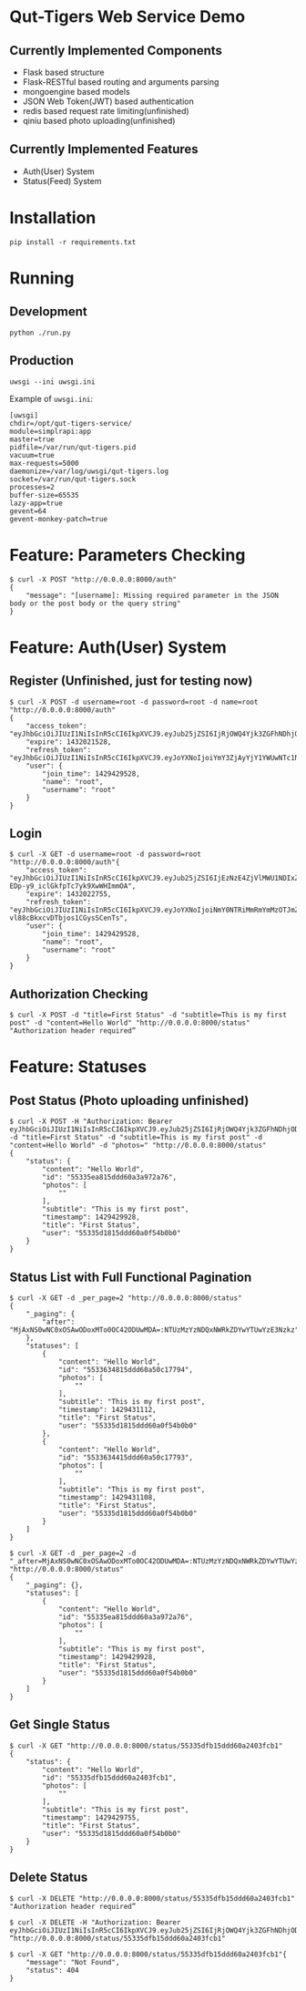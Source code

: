 # Qut-Tigers Web Service Demo

## Currently Implemented Components

* Flask based structure
* Flask-RESTful based routing and arguments parsing
* mongoengine based models
* JSON Web Token(JWT) based authentication
* redis based request rate limiting(unfinished)
* qiniu based photo uploading(unfinished)

## Currently Implemented Features

* Auth(User) System
* Status(Feed) System

# Installation

```
pip install -r requirements.txt
```

# Running

## Development

```
python ./run.py
```

## Production

```
uwsgi --ini uwsgi.ini
```

Example of `uwsgi.ini`:

```
[uwsgi]
chdir=/opt/qut-tigers-service/
module=simplrapi:app
master=true
pidfile=/var/run/qut-tigers.pid
vacuum=true
max-requests=5000
daemonize=/var/log/uwsgi/qut-tigers.log
socket=/var/run/qut-tigers.sock
processes=2
buffer-size=65535
lazy-app=true
gevent=64
gevent-monkey-patch=true
```

# Feature: Parameters Checking

```
$ curl -X POST "http://0.0.0.0:8000/auth"
{
    "message": "[username]: Missing required parameter in the JSON body or the post body or the query string"
}
```

# Feature: Auth(User) System

## Register (Unfinished, just for testing now)

```
$ curl -X POST -d username=root -d password=root -d name=root "http://0.0.0.0:8000/auth"
{
    "access_token": "eyJhbGciOiJIUzI1NiIsInR5cCI6IkpXVCJ9.eyJub25jZSI6IjRjOWQ4Yjk3ZGFhNDhjODIxOWZmIiwidWlkIjoiNTUzMzVkMTgxNWRkZDYwYTBmNTRiMGIwIiwiZXhwIjoxNDMyMDIxNTI4fQ.350EHnUoPQtkuxrnC8x3q_HlHN6YvLfJ9vl1pRkbXPg",
    "expire": 1432021528,
    "refresh_token": "eyJhbGciOiJIUzI1NiIsInR5cCI6IkpXVCJ9.eyJoYXNoIjoiYmY3ZjAyYjY1YWUwNTc1NzE3MWU2MmFkNWIwODc2MjkwY2FmZTg2OSIsImlkIjoiNTUzMzVkMTgxNWRkZDYwYTBmNTRiMGIxIn0.qwjxFqLdqS7kK2beV4vr1NcxaI8BWRvdLiVuR6pSchk",
    "user": {
        "join_time": 1429429528,
        "name": "root",
        "username": "root"
    }
}
```

## Login

```
$ curl -X GET -d username=root -d password=root "http://0.0.0.0:8000/auth"{
    "access_token": "eyJhbGciOiJIUzI1NiIsInR5cCI6IkpXVCJ9.eyJub25jZSI6IjEzNzE4ZjVlMWU1NDIxZmExMzU4IiwidWlkIjoiNTUzMzVkMTgxNWRkZDYwYTBmNTRiMGIwIiwiZXhwIjoxNDMyMDIyNzU1fQ.IkoaORHcJhrl7-EDp-y9_iclGkfpTc7yk9XwWHImmOA",
    "expire": 1432022755,
    "refresh_token": "eyJhbGciOiJIUzI1NiIsInR5cCI6IkpXVCJ9.eyJoYXNoIjoiNmY0NTRiMmRmYmMzOTJmZmM4MjcyYzg5NjI5MzVjZGU1NTg5NzllYyIsImlkIjoiNTUzMzYxZTMxNWRkZDYwYTUwYzE3NzkyIn0.DsZeBvDOvVUoqwB-vl88cBkxcvDTbjos1CGysSCenTs",
    "user": {
        "join_time": 1429429528,
        "name": "root",
        "username": "root"
    }
}
```

## Authorization Checking

```
$ curl -X POST -d "title=First Status" -d "subtitle=This is my first post" -d "content=Hello World" "http://0.0.0.0:8000/status"
"Authorization header required”
```

# Feature: Statuses

## Post Status (Photo uploading unfinished)

```
$ curl -X POST -H "Authorization: Bearer eyJhbGciOiJIUzI1NiIsInR5cCI6IkpXVCJ9.eyJub25jZSI6IjRjOWQ4Yjk3ZGFhNDhjODIxOWZmIiwidWlkIjoiNTUzMzVkMTgxNWRkZDYwYTBmNTRiMGIwIiwiZXhwIjoxNDMyMDIxNTI4fQ.350EHnUoPQtkuxrnC8x3q_HlHN6YvLfJ9vl1pRkbXPg" -d "title=First Status" -d "subtitle=This is my first post" -d "content=Hello World" -d "photos=" "http://0.0.0.0:8000/status"
{
    "status": {
        "content": "Hello World",
        "id": "55335ea815ddd60a3a972a76",
        "photos": [
            ""
        ],
        "subtitle": "This is my first post",
        "timestamp": 1429429928,
        "title": "First Status",
        "user": "55335d1815ddd60a0f54b0b0"
    }
}
```

## Status List with Full Functional Pagination

```
$ curl -X GET -d _per_page=2 "http://0.0.0.0:8000/status"
{
    "_paging": {
        "after": "MjAxNS0wNC0xOSAwODoxMTo0OC42ODUwMDA=:NTUzMzYzNDQxNWRkZDYwYTUwYzE3Nzkz"
    },
    "statuses": [
        {
            "content": "Hello World",
            "id": "5533634815ddd60a50c17794",
            "photos": [
                ""
            ],
            "subtitle": "This is my first post",
            "timestamp": 1429431112,
            "title": "First Status",
            "user": "55335d1815ddd60a0f54b0b0"
        },
        {
            "content": "Hello World",
            "id": "5533634415ddd60a50c17793",
            "photos": [
                ""
            ],
            "subtitle": "This is my first post",
            "timestamp": 1429431108,
            "title": "First Status",
            "user": "55335d1815ddd60a0f54b0b0"
        }
    ]
}
```

```
$ curl -X GET -d _per_page=2 -d "_after=MjAxNS0wNC0xOSAwODoxMTo0OC42ODUwMDA=:NTUzMzYzNDQxNWRkZDYwYTUwYzE3Nzkz" "http://0.0.0.0:8000/status"
{
    "_paging": {},
    "statuses": [
        {
            "content": "Hello World",
            "id": "55335ea815ddd60a3a972a76",
            "photos": [
                ""
            ],
            "subtitle": "This is my first post",
            "timestamp": 1429429928,
            "title": "First Status",
            "user": "55335d1815ddd60a0f54b0b0"
        }
    ]
}
```

## Get Single Status

```
$ curl -X GET "http://0.0.0.0:8000/status/55335dfb15ddd60a2403fcb1"
{
    "status": {
        "content": "Hello World",
        "id": "55335dfb15ddd60a2403fcb1",
        "photos": [
            ""
        ],
        "subtitle": "This is my first post",
        "timestamp": 1429429755,
        "title": "First Status",
        "user": "55335d1815ddd60a0f54b0b0"
    }
}
```

## Delete Status

```
$ curl -X DELETE "http://0.0.0.0:8000/status/55335dfb15ddd60a2403fcb1"
"Authorization header required”
```

```
$ curl -X DELETE -H "Authorization: Bearer eyJhbGciOiJIUzI1NiIsInR5cCI6IkpXVCJ9.eyJub25jZSI6IjRjOWQ4Yjk3ZGFhNDhjODIxOWZmIiwidWlkIjoiNTUzMzVkMTgxNWRkZDYwYTBmNTRiMGIwIiwiZXhwIjoxNDMyMDIxNTI4fQ.350EHnUoPQtkuxrnC8x3q_HlHN6YvLfJ9vl1pRkbXPg" “http://0.0.0.0:8000/status/55335dfb15ddd60a2403fcb1"
```

```
$ curl -X GET "http://0.0.0.0:8000/status/55335dfb15ddd60a2403fcb1"{
    "message": "Not Found",
    "status": 404
}
```
